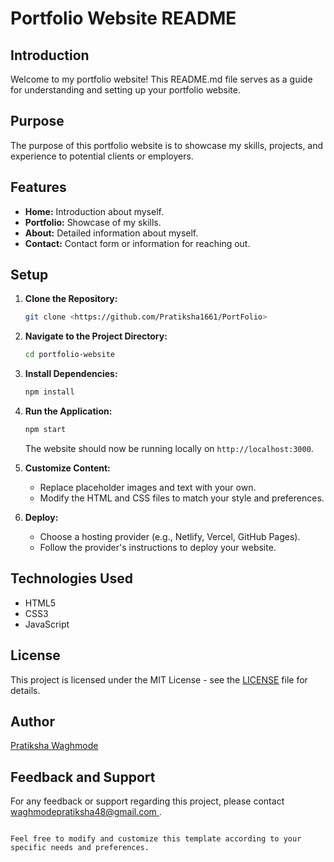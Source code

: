 
# Portfolio Website README

## Introduction
Welcome to my portfolio website! This README.md file serves as a guide for understanding and setting up your portfolio website.

## Purpose
The purpose of this portfolio website is to showcase my skills, projects, and experience to potential clients or employers.

## Features
- **Home:** Introduction about myself.
- **Portfolio:** Showcase of my skills.
- **About:** Detailed information about myself.
- **Contact:** Contact form or information for reaching out.

## Setup
1. **Clone the Repository:**
   ```bash
   git clone <https://github.com/Pratiksha1661/PortFolio>
   ```

2. **Navigate to the Project Directory:**
   ```bash
   cd portfolio-website
   ```

3. **Install Dependencies:**
   ```bash
   npm install
   ```

4. **Run the Application:**
   ```bash
   npm start
   ```
   The website should now be running locally on `http://localhost:3000`.

5. **Customize Content:**
   - Replace placeholder images and text with your own.
   - Modify the HTML and CSS files to match your style and preferences.
   

6. **Deploy:**
   - Choose a hosting provider (e.g., Netlify, Vercel, GitHub Pages).
   - Follow the provider's instructions to deploy your website.

## Technologies Used
- HTML5
- CSS3
- JavaScript

## License
This project is licensed under the MIT License - see the [LICENSE](LICENSE) file for details.

## Author
[Pratiksha Waghmode](https://yourwebsite.com)

## Feedback and Support
For any feedback or support regarding this project, please contact [waghmodepratiksha48@gmail.com ](mailto:waghmodepratiksha48@gmail.com).
```

Feel free to modify and customize this template according to your specific needs and preferences.
